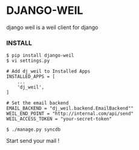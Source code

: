 # DJANGO-WEIL

django weil is a weil client for django


### INSTALL

    $ pip install django-weil
    $ vi settings.py

    # Add dj_weil to Installed Apps
    INSTALLED_APPS = [
        ...
        'dj_weil',
    ]

    # Set the email backend
    EMAIL_BACKEND = "dj_weil.backend.EmailBackend""
    WEIL_END_POINT = "http://internal.com/api/send"
    WEIL_ACCESS_TOKEN = "your-secret-token"

    $ ./manage.py syncdb

Start send your mail !

